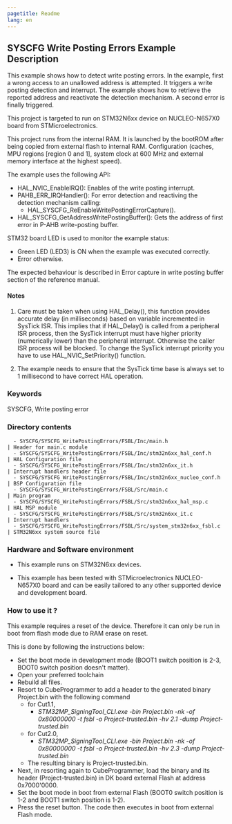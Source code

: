 ```yaml
---
pagetitle: Readme
lang: en
---
```



## <b>SYSCFG Write Posting Errors Example Description</b>

This example shows how to detect write posting errors.
In the example, first a wrong access to an unallowed address is attempted. It triggers a write posting detection and interrupt.
The example shows how to retrieve the reported address and reactivate the detection mechanism.
A second error is finally triggered.

This project is targeted to run on STM32N6xx device on NUCLEO-N657X0 board from STMicroelectronics.

This project runs from the internal RAM. It is launched by the bootROM after being copied from external flash to internal RAM.
Configuration (caches, MPU regions [region 0 and 1], system clock at 600 MHz and external memory interface at the highest speed).

The example uses the following API:

  - HAL_NVIC_EnableIRQ():  Enables of the write posting interrupt.
  - PAHB_ERR_IRQHandler(): For error detection and reactiving the detection mechanism calling:
    - HAL_SYSCFG_ReEnableWritePostingErrorCapture().
  - HAL_SYSCFG_GetAddressWritePostingBuffer(): Gets the address of first error in P-AHB write-posting buffer.

STM32 board LED is used to monitor the example status:

  - Green LED (LED3) is ON when the example was executed correctly.
  - Error otherwise.

The expected behaviour is described in Error capture in write posting buffer section of the reference manual.

#### <b>Notes</b>

 1. Care must be taken when using HAL_Delay(), this function provides accurate delay (in milliseconds)
    based on variable incremented in SysTick ISR. This implies that if HAL_Delay() is called from
    a peripheral ISR process, then the SysTick interrupt must have higher priority (numerically lower)
    than the peripheral interrupt. Otherwise the caller ISR process will be blocked.
    To change the SysTick interrupt priority you have to use HAL_NVIC_SetPriority() function.

 2. The example needs to ensure that the SysTick time base is always set to 1 millisecond
    to have correct HAL operation.


### <b>Keywords</b>

  SYSCFG, Write posting error

### <b>Directory contents</b>

      - SYSCFG/SYSCFG_WritePostingErrors/FSBL/Inc/main.h                   | Header for main.c module
      - SYSCFG/SYSCFG_WritePostingErrors/FSBL/Inc/stm32n6xx_hal_conf.h     | HAL Configuration file
      - SYSCFG/SYSCFG_WritePostingErrors/FSBL/Inc/stm32n6xx_it.h           | Interrupt handlers header file
      - SYSCFG/SYSCFG_WritePostingErrors/FSBL/Inc/stm32n6xx_nucleo_conf.h  | BSP Configuration file
      - SYSCFG/SYSCFG_WritePostingErrors/FSBL/Src/main.c                   | Main program
      - SYSCFG/SYSCFG_WritePostingErrors/FSBL/Src/stm32n6xx_hal_msp.c      | HAL MSP module
      - SYSCFG/SYSCFG_WritePostingErrors/FSBL/Src/stm32n6xx_it.c           | Interrupt handlers
      - SYSCFG/SYSCFG_WritePostingErrors/FSBL/Src/system_stm32n6xx_fsbl.c  | STM32N6xx system source file

### <b>Hardware and Software environment</b>

  - This example runs on STM32N6xx devices.

  - This example has been tested with STMicroelectronics NUCLEO-N657X0
    board and can be easily tailored to any other supported device
    and development board.

### <b>How to use it ?</b>
 This example requires a reset of the device. Therefore it can only be run in boot from flash mode due to RAM erase on reset.

 This is done by following the instructions below:

 - Set the boot mode in development mode (BOOT1 switch position is 2-3, BOOT0 switch position doesn't matter).
 - Open your preferred toolchain
 - Rebuild all files.
 - Resort to CubeProgrammer to add a header to the generated binary Project.bin with the following command
   - for Cut1.1,
     - *STM32MP_SigningTool_CLI.exe -bin Project.bin -nk -of 0x80000000 -t fsbl -o Project-trusted.bin -hv 2.1 -dump Project-trusted.bin*
   - for Cut2.0, 
      - *STM32MP_SigningTool_CLI.exe -bin Project.bin -nk -of 0x80000000 -t fsbl -o Project-trusted.bin -hv 2.3 -dump Project-trusted.bin*
   - The resulting binary is Project-trusted.bin.
 - Next, in resorting again to CubeProgrammer, load the binary and its header (Project-trusted.bin) in DK board external Flash at address 0x7000'0000.
 - Set the boot mode in boot from external Flash (BOOT0 switch position is 1-2 and BOOT1 switch position is 1-2).
 - Press the reset button. The code then executes in boot from external Flash mode.


